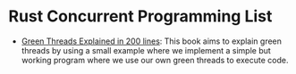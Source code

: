 # Rust Concurrent Programming List

- [Green Threads Explained in 200 lines](https://cfsamson.gitbook.io/green-threads-explained-in-200-lines-of-rust/): This book aims to explain green threads by using a small example where we implement a simple but working program where we use our own green threads to execute code.